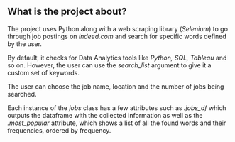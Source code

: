 ## What is the project about?

The project uses Python along with a web scraping library (*Selenium*) to go through job postings on *indeed.com* and search for specific words defined by the user.

By default, it checks for Data Analytics tools like *Python, SQL, Tableau* and so on. However, the user can use the *search_list* argument to give it a 
custom set of keywords. 

The user can choose the job name, location and the number of jobs being searched.

Each instance of the *jobs* class has a few attributes such as *.jobs_df* which outputs the dataframe with the collected information as well as the *.most_popular* 
attribute, which shows a list of all the found words and their frequencies, ordered by frequency.

